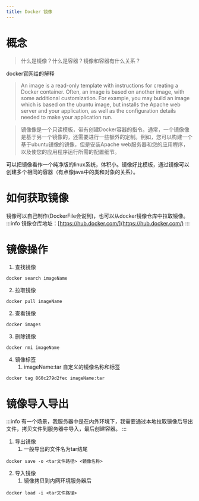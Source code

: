 ```yaml
---
title: Docker 镜像
---
```

# 概念
> 什么是镜像？什么是容器？镜像和容器有什么关系？

docker官网给的解释
> An image is a read-only template with instructions for creating a Docker container. Often, an image is based on another image, with some additional customization. For example, you may build an image which is based on the ubuntu image, but installs the Apache web server and your application, as well as the configuration details needed to make your application run.


> 镜像像是一个只读模板，带有创建Docker容器的指令。通常，一个镜像像是基于另一个镜像的，还需要进行一些额外的定制。例如，您可以构建一个基于ubuntu镜像的镜像，但是安装Apache web服务器和您的应用程序，以及使您的应用程序运行所需的配置细节。

可以把镜像看作一个纯净版的linux系统，体积小。镜像好比模板，通过镜像可以创建多个相同的容器（有点像java中的类和对象的关系）。
# 如何获取镜像
镜像可以自己制作(DockerFile会说到)，也可以从docker镜像仓库中拉取镜像。
:::info
镜像仓库地址：[https://hub.docker.com/](https://hub.docker.com/)
:::
# 镜像操作

1. 查找镜像
```
docker search imageName
```

2. 拉取镜像
```
docker pull imageName
```

2. 查看镜像
```
docker images
```

3. 删除镜像
```
docker rmi imageName
```

4. 镜像标签
    1.  imageName:tar  自定义的镜像名称和标签
```
docker tag 860c279d2fec imageName:tar
```
# 镜像导入导出
:::info
有一个场景，我服务器中是在内外环境下，我需要通过本地拉取镜像后导出文件，拷贝文件到服务器中导入，最后创建容器。
:::

1. 导出镜像
    1. 一般导出的文件名为tar结尾
```
docker save -o <tar文件路径> <镜像名称>
```

2. 导入镜像
    1. 镜像拷贝到内网环境服务器后
```
docker load -i <tar文件路径>
```

